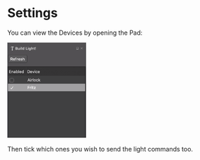 # Settings

You can view the Devices by opening the Pad:

![Devices](screen1.png)

Then tick which ones you wish to send the light commands too.
